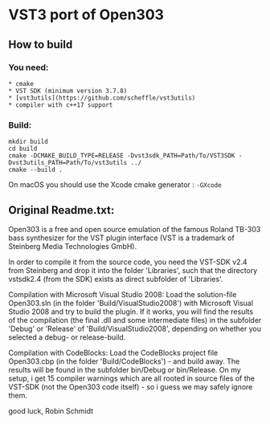 # VST3 port of Open303

## How to build

### You need:

    * cmake
    * VST SDK (minimum version 3.7.8)
    * [vst3utils](https://github.com/scheffle/vst3utils)
    * compiler with c++17 support

### Build:

```
mkdir build
cd build
cmake -DCMAKE_BUILD_TYPE=RELEASE -Dvst3sdk_PATH=Path/To/VST3SDK -Dvst3utils_PATH=Path/To/vst3utils ../
cmake --build .
```

On macOS you should use the Xcode cmake generator : `-GXcode`

## Original Readme.txt:

Open303 is a free and open source emulation of the famous Roland TB-303 bass synthesizer for the VST plugin interface (VST is a trademark of Steinberg Media Technologies GmbH). 

In order to compile it from the source code, you need the VST-SDK v2.4 from Steinberg and drop it into the folder 'Libraries', such that the directory vstsdk2.4 (from the SDK) exists as direct subfolder of 'Libraries'. 

Compilation with Microsoft Visual Studio 2008:
Load the solution-file Open303.sln (in the folder 'Build/VisualStudio2008') with Microsoft Visual Studio 2008 and try to build the plugin. If it works, you will find the results of the compilation (the final .dll and some intermediate files) in the subfolder 'Debug' or 'Release' of 'Build/VisualStudio2008', depending on whether you selected a debug- or release-build. 

Compilation with CodeBlocks:
Load the CodeBlocks project file Open303.cbp (in the folder 'Build/CodeBlocks') - and build away. The results will be found in the subfolder bin/Debug or bin/Release. On my setup, i get 15 compiler warnings which are all rooted in source files of the VST-SDK (not the Open303 code itself) - so i guess we may safely ignore them.


good luck, Robin Schmidt